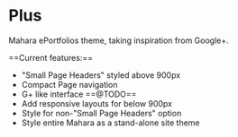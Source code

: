 Plus
======================

Mahara ePortfolios theme, taking inspiration from Google+.

==Current features:==
 * "Small Page Headers" styled above 900px
 * Compact Page navigation
 * G+ like interface
==@TODO==
 * Add responsive layouts for below 900px
 * Style for non-"Small Page Headers" option
 * Style entire Mahara as a stand-alone site theme
